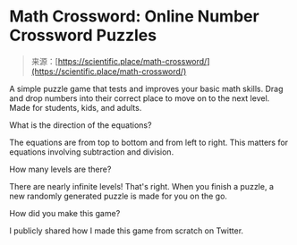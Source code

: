 <!--yml
category: 未分类
date: 2024-05-27 14:38:49
-->

# Math Crossword: Online Number Crossword Puzzles

> 来源：[https://scientific.place/math-crossword/](https://scientific.place/math-crossword/)

A simple puzzle game that tests and improves your basic math skills. Drag and drop numbers into their correct place to move on to the next level. Made for students, kids, and adults.

What is the direction of the equations?

The equations are from top to bottom and from left to right. This matters for equations involving subtraction and division.

How many levels are there?

There are nearly infinite levels! That's right. When you finish a puzzle, a new randomly generated puzzle is made for you on the go.

How did you make this game?

I publicly shared how I made this game from scratch on Twitter.